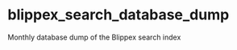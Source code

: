 blippex_search_database_dump
============================

Monthly database dump of the Blippex search index
